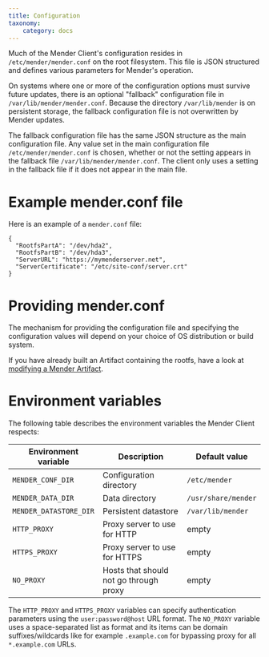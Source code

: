 ```yaml
---
title: Configuration
taxonomy:
    category: docs
---
```


Much of the Mender Client's configuration resides in `/etc/mender/mender.conf`
on the root filesystem. This file is JSON structured and defines various
parameters for Mender's operation.

On systems where one or more of the configuration options must survive future
updates, there is an optional "fallback" configuration file in
`/var/lib/mender/mender.conf`. Because the directory `/var/lib/mender` is on
persistent storage, the fallback configuration file is not overwritten by Mender
updates.

The fallback configuration file has the same JSON structure as the main
configuration file. Any value set in the main configuration file
`/etc/mender/mender.conf` is chosen, whether or not the setting appears in the
fallback file `/var/lib/mender/mender.conf`. The client only uses a setting in
the fallback file if it does not appear in the main file.

# Example mender.conf file

Here is an example of a `mender.conf` file:
```
{
  "RootfsPartA": "/dev/hda2",
  "RootfsPartB": "/dev/hda3",
  "ServerURL": "https://mymenderserver.net",
  "ServerCertificate": "/etc/site-conf/server.crt"
}
```

# Providing mender.conf

The mechanism for providing the configuration file and specifying the configuration values will depend on your choice of OS distribution or build system.

If you have already built an Artifact containing the rootfs, have a look at [modifying a Mender Artifact](../../08.Artifact-creation/03.Modify-an-Artifact/docs.md).


# Environment variables

The following table describes the environment variables the Mender Client respects:

| Environment variable   | Description                             | Default value       |
| ---------------------- | --------------------------------------- | ------------------- |
| `MENDER_CONF_DIR`      | Configuration directory                 | `/etc/mender`       |
| `MENDER_DATA_DIR`      | Data directory                          | `/usr/share/mender` |
| `MENDER_DATASTORE_DIR` | Persistent datastore                    | `/var/lib/mender`   |
| `HTTP_PROXY`           | Proxy server to use for HTTP            | empty               |
| `HTTPS_PROXY`          | Proxy server to use for HTTPS           | empty               |
| `NO_PROXY`             | Hosts that should not go through proxy  | empty               |

The `HTTP_PROXY` and `HTTPS_PROXY` variables can specify authentication parameters using the `user:password@host` URL
format. The `NO_PROXY` variable uses a space-separated list as format and its items can be domain suffixes/wildcards
like for example `.example.com` for bypassing proxy for all `*.example.com` URLs.
